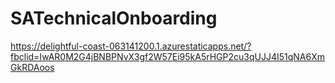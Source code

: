 # SATechnicalOnboarding
https://delightful-coast-063141200.1.azurestaticapps.net/?fbclid=IwAR0M2G4jBNBPNvX3gf2W57Ei95kA5rHGP2cu3qUJJ4I51qNA6XmGkRDAoos
